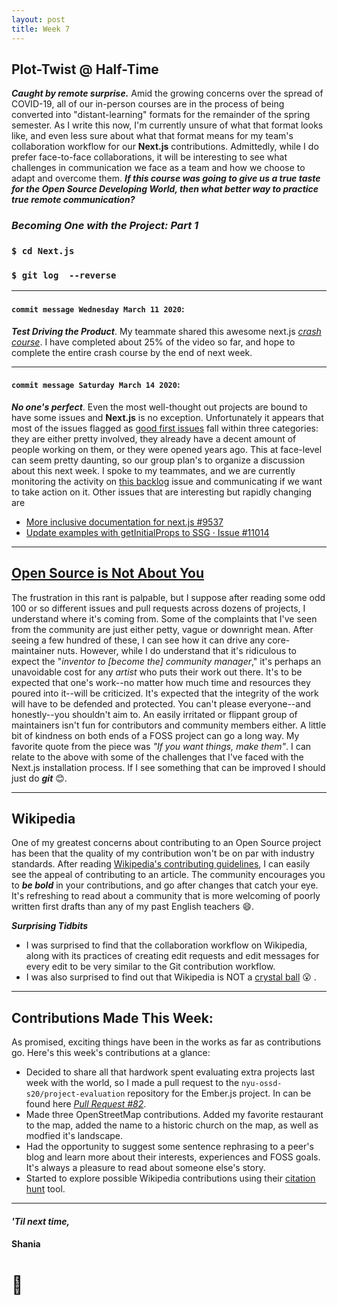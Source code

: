 ```yaml
---
layout: post
title: Week 7
---
```


## Plot-Twist @ Half-Time

***Caught by remote surprise.*** Amid the growing concerns over the spread of COVID-19, all of our in-person courses are in the process of being converted into "distant-learning" formats for the remainder of the spring semester. As I write this now, I'm currently unsure of what that format looks like, and even less sure about what that format means for my team's collaboration workflow for our **Next.js** contributions. Admittedly, while I do prefer face-to-face collaborations, it will be interesting to see what challenges in communication we face as a team and how we choose to adapt and overcome them. ***If this course was going to give us a true taste for the Open Source Developing World, then what better way to practice true remote communication?***

### *Becoming One with the Project: Part 1*
### `$ cd Next.js`
### `$ git log  --reverse`


---

#### `commit message Wednesday March 11 2020`: 
***Test Driving the Product***. My teammate shared this awesome next.js *[crash course](https://www.youtube.com/watch?v=IkOVe40Sy0U)*. I have completed about 25% of the video so far, and hope to complete the entire crash course by the end of next week. 

---

#### `commit message Saturday March 14 2020`: 
***No one's perfect***. Even the most well-thought out projects are bound to have some issues and **Next.js** is no exception. Unfortunately it appears that most of the issues flagged as [good first issues](https://github.com/zeit/next.js/labels/good%20first%20issue) fall within three categories: they are either pretty involved, they already have a decent amount of people working on them, or they were opened years ago. This at face-level can seem pretty daunting, so our group plan's to organize a discussion about this next week. I spoke to my teammates, and we are currently monitoring the activity on [this backlog](https://github.com/zeit/next.js/issues/8090) issue and communicating if we want to take action on it. 
Other issues that are interesting but rapidly changing are
- [More inclusive documentation for next.js #9537 ](https://github.com/zeit/next.js/issues/9537)
- [Update examples with getInitialProps to SSG · Issue #11014](https://github.com/zeit/next.js/issues/11014)

---

## [Open Source is Not About You](https://gist.github.com/richhickey/1563cddea1002958f96e7ba9519972d9)
The frustration in this rant is palpable, but I suppose after reading some odd 100 or so different issues and pull requests across dozens of projects, I understand where it's coming from. Some of the complaints that I've seen from the community are just either petty, vague or downright mean. After seeing a few hundred of these, I can see how it can drive any core-maintainer nuts. However, while I do understand that it's ridiculous to expect the "*inventor to [become the] community manager*," it's perhaps an unavoidable cost for any *artist* who puts their work out there. It's to be expected that one's work--no matter how much time and resources they poured into it--will be criticized. It's expected that the integrity of the work will have to be defended and protected. You can't please everyone--and honestly--you shouldn't aim to. An easily irritated or flippant group of maintainers isn't fun for contributors and community members either. A little bit of kindness on both ends of a FOSS project can go a long way. My favorite quote from the piece was *"If you want things, make them"*. I can relate to the above with some of the challenges that I've faced with the Next.js installation process. If I see something that can be improved I should just do ***git*** :blush:.

---
## Wikipedia
One of my greatest concerns about contributing to an Open Source project has been that the quality of my contribution won't be on par with industry standards. After reading [Wikipedia's contributing guidelines](https://en.wikipedia.org/wiki/Wikipedia:Contributing_to_Wikipedia#Getting_started), I can easily see the appeal of contributing to an article. The community encourages you to ***be bold*** in your contributions, and go after changes that catch your eye. It's refreshing to read about a community that is more welcoming of poorly written first drafts than any of my past English teachers :smile:. 

***Surprising Tidbits*** 
- I was surprised to find that the collaboration workflow on Wikipedia, along with its practices of creating edit requests and edit messages for every edit to be very similar to the Git contribution workflow.
- I was also surprised to find out that Wikipedia is NOT a [crystal ball](https://en.wikipedia.org/wiki/Wikipedia:What_Wikipedia_is_not) :open_mouth: .

--- 


## Contributions Made This Week:
As promised, exciting things have been in the works as far as contributions go. Here's this week's contributions at a glance:

- Decided to share all that hardwork spent evaluating extra projects last week with the world, so I made a pull request to the `nyu-ossd-s20/project-evaluation` repository for the Ember.js project. In can be found here *[Pull Request #82](https://github.com/nyu-ossd-s20/project-evaluation/pull/82)*. 
- Made three OpenStreetMap contributions. Added my favorite restaurant to the map, added the name to a historic church on the map, as well as modfied it's landscape.
- Had the opportunity to suggest some sentence rephrasing to a peer's blog and learn more about their interests, experiences and FOSS goals. It's always a pleasure to read about someone else's story.
- Started to explore possible Wikipedia contributions using their [citation hunt](https://tools.wmflabs.org/citationhunt/en?id=6b7268ca) tool.

--- 
#### *'Til next time,*
#### Shania
# :mushroom: